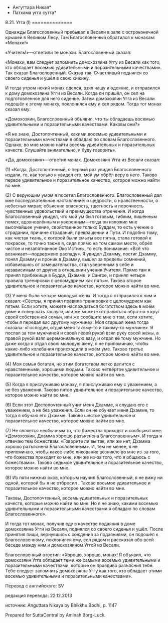 * Ангуттара Никая*
* Патхама угга сутта*

8\.21\. Угга \(I\)
\=\=\=\=\=\=\=\=\=\=\=\=\=\=

Однажды Благословенный пребывал в Весали в зале с остроконечной крышей в Великом Лесу\. Там Благословенный обратился к монахам: «Монахи\!»

«Учитель\!»—ответили те монахи\. Благословенный сказал:

«Монахи, вам следует запомнить домохозяина Уггу из Весали как того, кто обладает восемью удивительными и поразительными качествами»\. Так сказал Благословенный\. Сказав так, Счастливый поднялся со своего сиденья и ушёл в свою хижину\.

И тогда утром некий монах оделся, взял чашу и одеяние, и отправился к дому домохозяина Угги из Весали\. Когда он пришёл, он сел на подготовленное для него сиденье\. Затем домохозяин Угга из Весали подошёл к этому монаху, поклонился ему и сел рядом\. Тогда тот монах сказал ему:

«Домохозяин, Благословенный объявил, что ты обладаешь восемью удивительными и поразительными качествами\. Каковы они?»

«Я не знаю, Достопочтенный, какими восемью удивительными и поразительными качествами я обладаю по словам Благословенного\. Однако, во мне можно найти восемь удивительных и поразительных качеств\. Слушайте внимательно, я буду говорить»\.

«Да, домохозяин»—ответил монах\. Домохозяин Угга из Весали сказал:

\(1\) «Когда, Достопочтенный, я первый раз увидел Благословенного издали, то, как только я увидел его, мой ум обрёл веру в него\. Таково первое удивительное и поразительное качество, которое можно найти во мне\.

\(2\) С верующим умом я посетил Благословенного\. Благословенный дал мне последовательное наставление: о щедрости, о нравственности, о небесных мирах; объяснил опасность, тщетность и порочность чувственных удовольствий и преимущества отречения\. И когда Благословенный увидел, что мой ум был готовым, гибким, лишённым помех, вдохновлённым и уверенным—тогда он изложил мне высочайшее учение, свойственное только Буддам, то есть учение о страдании, причине страданий, прекращении и Пути\. И подобно тому, как чистая ткань, с которой были смыты все пятна, стала готовой к покраске, то точно также я, сидя прямо на том самом месте, обрёл чистое и незапятнанное Око Истины, то есть понимание: «Всё что возникает—подвержено распаду»\. Я увидел Дхамму, постиг Дхамму, понял Дхамму и проник в Дхамму, вышел за пределы сомнений, избавившись от замешательства, стал уверенным в себе и независимым от других в отношении учения Учителя\. Прямо там я принял прибежище в Будде, Дхамме, и Сангхе, и принял четыре правила тренировки с целомудрием как пятым\. Таково второе удивительное и поразительное качество, которое можно найти во мне\.

\(3\) У меня было четыре молодых жены\. И тогда я отправился к ним и сказал: «Сёстры, я принял правила тренировки с целомудрием как пятым\. Если хотите, можете наслаждаться богатством здесь в моём доме и совершать заслуги, или же можете отправиться обратно в круг своей собственной семьи, или же сообщите мне о том, если хотите, чтобы я передал вас другому мужчине»\. Моя старшая жена тогда сказала: «Господин, отдай меня такому\-то и такому\-то мужчине»\. Я послал за тем мужчиной и своей левой рукой взял руку своей жены, а правой рукой взял церемониальную вазу, и отдал её тому мужчине\. Но даже когда я отдал свою молодую жену, я не припоминаю, чтобы какие\-либо колебания происходили в моём уме\. Таково третье удивительное и поразительное качество, которое можно найти во мне\.

\(4\) Моя семья богатая, но этим богатством легко делится с нравственными, хорошими людьми\. Таково четвёртое удивительное и поразительное качество, которое можно найти во мне\.

\(5\) Когда я прислуживаю монаху, я прислуживаю ему с уважением, а не без уважения\. Таково пятое удивительное и поразительное качество, которое можно найти во мне\.

\(6\) Если этот Достопочтенный учит меня Дхамме, я слушаю его с уважением, а не без уважения\. Если он не обучает меня Дхамме, то тогда я обучаю его Дхамме\. Таково шестое удивительное и поразительное качество, которое можно найти во мне\.

\(7\) Не является необычным то, что божества приходят и сообщают мне: «Домохозяин, Дхамма хорошо разъяснена Благословенным»\. И тогда я отвечаю тем божествам: «Говорите ли вы так, или же нет, Дхамма хорошо разъяснена Благословенным»\. И, тем не менее, я не припоминаю, чтобы какое\-либо ликование возникло во мне из\-за того, что божества приходят ко мне, или же из\-за того, что я общаюсь с божествами»\. Таково седьмое удивительное и поразительное качество, которое можно найти во мне\.

\(8\) Из пяти нижних оков, которым научил Благословенный, я не вижу ни одной, которой бы я не отбросил \. Таково восьмое удивительное и поразительное качество, которое можно найти во мне\.

Таковы, Достопочтенный, восемь удивительных и поразительных качеств, которые можно найти во мне\. Но я не знаю, какими восемью удивительными и поразительными качествами я обладаю по словам Благословенного»\.

И тогда тот монах, получив еду в качестве подаяния в доме домохозяина Угги из Весали, поднялся со своего сиденья и ушёл\. После принятия пищи, вернувшись с хождения за подаяниями, он подошёл к Благословенному, поклонился ему, сел рядом и рассказал обо всей беседе между ним и домохозяином Уггой из Весали\.

Благословенный ответил: «Хорошо, хорошо, монах\! Я объявил, что домохозяин Угга обладает теми же самыми восемью удивительными и поразительными качествами, которые он правдиво разъяснил тебе\. Тебе следует запомнить домохозяина Уггу как того, кто обладает этими восемью удивительными и поразительными качествами»\.

Перевод с английского: SV

редакция перевода: 22\.12\.2013

источник: Anguttara Nikaya by Bhikkhu Bodhi, p\. 1147

Prepared for SuttaCentral by Aminah Borg\-Luck\.